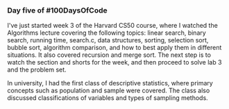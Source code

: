 ### Day five of #100DaysOfCode

I've just started week 3 of the Harvard CS50 course, where I watched the Algorithms lecture covering the following topics: linear search, binary search, running time, search.c, data structures, sorting, selection sort, bubble sort, algorithm comparison, and how to best apply them in different situations. It also covered recursion and merge sort. The next step is to watch the section and shorts for the week, and then proceed to solve lab 3 and the problem set.

In university, I had the first class of descriptive statistics, where primary concepts such as population and sample were covered. The class also discussed classifications of variables and types of sampling methods.
